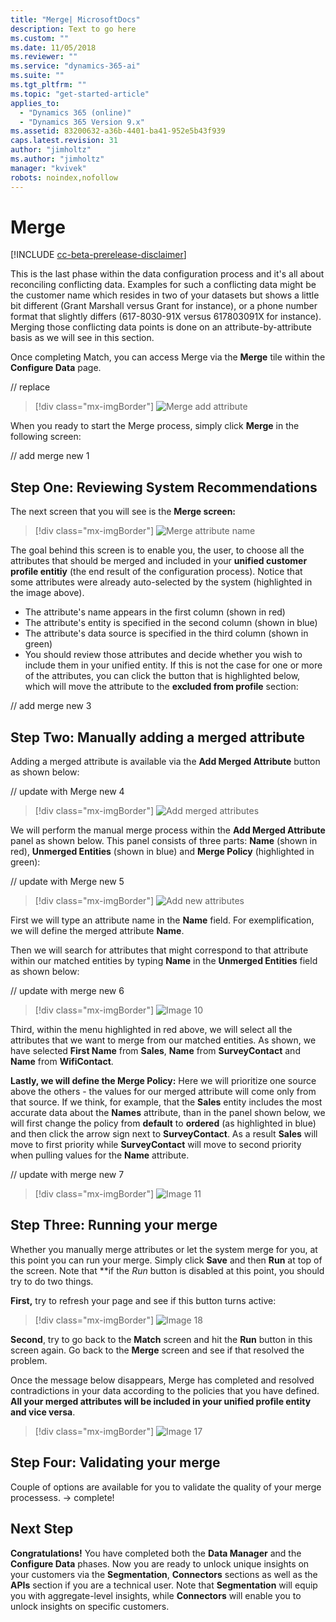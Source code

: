 ```yaml
---
title: "Merge| MicrosoftDocs"
description: Text to go here
ms.custom: ""
ms.date: 11/05/2018
ms.reviewer: ""
ms.service: "dynamics-365-ai"
ms.suite: ""
ms.tgt_pltfrm: ""
ms.topic: "get-started-article"
applies_to: 
  - "Dynamics 365 (online)"
  - "Dynamics 365 Version 9.x"
ms.assetid: 83200632-a36b-4401-ba41-952e5b43f939
caps.latest.revision: 31
author: "jimholtz"
ms.author: "jimholtz"
manager: "kvivek"
robots: noindex,nofollow
---
```

# Merge

[!INCLUDE [cc-beta-prerelease-disclaimer](../includes/cc-beta-prerelease-disclaimer.md)]

This is the last phase within the data configuration process and it's all about reconciling conflicting data. Examples for such a conflicting data might be the customer name which resides in two of your datasets but shows a little bit different (Grant Marshall versus Grant for instance), or a phone number format that slightly differs (617-8030-91X versus 617803091X for instance). Merging those conflicting data points is done on an attribute-by-attribute basis as we will see in this section.

Once completing Match, you can access Merge via the **Merge** tile within the **Configure Data** page.

// replace

> [!div class="mx-imgBorder"] 
> ![](media/configure-data-merge-add-attribute.png "Merge add attribute")

When you ready to start the Merge process, simply click **Merge** in the following screen:

// add merge new 1

## Step One: Reviewing System Recommendations

The next screen that you will see is the **Merge screen:**

> [!div class="mx-imgBorder"] 
> ![](media/configure-data-merge-attribute-name.png "Merge attribute name")

The goal behind this screen is to enable you, the user, to choose all the attributes that should be merged and included in your **unified customer profile entitiy** (the end result of the configuration process). Notice that some attributes were already auto-selected by the system (highlighted in the image above). 
- The attribute's name appears in the first column (shown in red)
- The attribute's entity is specified in the second column (shown in blue)
- The attribute's data source is specified in the third column (shown in green)
- You should review those attributes and decide whether you wish to include them in your unified entity. If this is not the case for one or more of the attributes, you can click the button that is highlighted below, which will move the attribute to the **excluded from profile** section:

// add merge new 3

## Step Two: Manually adding a merged attribute
Adding a merged attribute is available via the **Add Merged Attribute** button as shown below:

// update with Merge new 4
> [!div class="mx-imgBorder"] 
> ![](media/merge-add-merge-attribute.png "Add merged attributes")

We will perform the manual merge process within the **Add Merged Attribute** panel as shown below. This panel consists of three parts: **Name** (shown in red), **Unmerged Entities** (shown in blue) and **Merge Policy** (highlighted in green): 

// update with Merge new 5
> [!div class="mx-imgBorder"] 
> ![](media/configure-data-merge-add-new-name.png "Add new attributes")

First we will type an attribute name in the **Name** field. For exemplification, we will define the merged attribute **Name**.
 
Then we will search for attributes that might correspond to that attribute within our matched entities by typing **Name** in the **Unmerged Entities** field as shown below:

// update with merge new 6
> [!div class="mx-imgBorder"] 
> ![](media/configure-data-merge-image10.png "Image 10")

Third, within the menu highlighted in red above, we will select all the attributes that we want to merge from our matched entities. As shown, we have selected **First Name** from **Sales**, **Name** from **SurveyContact** and **Name** from **WifiContact**.

**Lastly, we will define the Merge Policy:** Here we will prioritize one source above the others - the values for our merged attribute will come only from that source. If we think, for example, that the **Sales** entity includes the most accurate data about the **Names** attribute, than in the panel shown below, we will first change the policy from **default** to **ordered** (as highlighted in blue) and then click the arrow sign next to **SurveyContact**. As a result **Sales** will move to first priority while **SurveyContact** will move to second priority when pulling values for the **Name** attribute.

// update with merge new 7
> [!div class="mx-imgBorder"] 
> ![](media/configure-data-merge-image11.png "Image 11")

## Step Three: Running your merge
Whether you manually merge attributes or let the system merge for you, at this point you can run your merge. Simply click **Save** and then **Run** at top of the screen. Note that **if the *Run* button is disabled at this point, you should try to do two things.

**First,** try to refresh your page and see if this button turns active:

> [!div class="mx-imgBorder"] 
> ![](media/configure-data-merge-image18.png "Image 18")

**Second**, try to go back to the **Match** screen and hit the **Run** button in this screen again. Go back to the **Merge** screen and see if that resolved the problem.

Once the message below disappears, Merge has completed and resolved contradictions in your data according to the policies that you have defined. **All your merged attributes will be included in your unified profile entity and vice versa**.

> [!div class="mx-imgBorder"] 
> ![](media/configure-data-merge-image17.png "Image 17")

## Step Four: Validating your merge
Couple of options are available for you to validate the quality of your merge processess. -> complete!
  
## Next Step
**Congratulations!** You have completed both the **Data Manager** and the **Configure Data** phases. Now you are ready to unlock unique insights on your customers via the **Segmentation**, **Connectors** sections as well as the **APIs** section if you are a technical user. Note that **Segmentation** will equip you with aggregate-level insights, while **Connectors** will enable you to unlock insights on specific customers.
 
